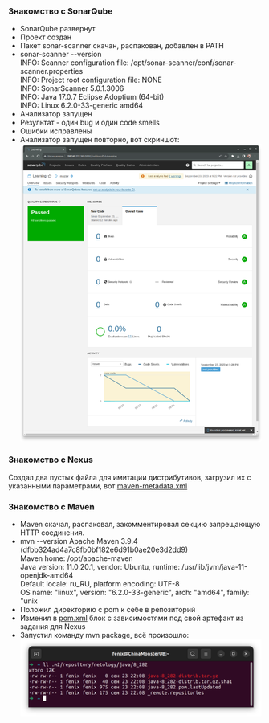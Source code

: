 ### Знакомство с SonarQube  
- SonarQube развернут  
- Проект создан  
- Пакет sonar-scanner скачан, распакован, добавлен в PATH  
- sonar-scanner --version  
    INFO: Scanner configuration file: /opt/sonar-scanner/conf/sonar-scanner.properties  
    INFO: Project root configuration file: NONE  
    INFO: SonarScanner 5.0.1.3006  
    INFO: Java 17.0.7 Eclipse Adoptium (64-bit)  
    INFO: Linux 6.2.0-33-generic amd64  
- Анализатор запущен  
- Результат - один bug и один code smells  
- Ошибки исправлены  
- Анализатор запущен повторно, вот скриншот:  
![SonarQube](img/cicd03-01.png)  

### Знакомство с Nexus  
Создал два пустых файла для имитации дистрибутивов, загрузил их с указанными параметрами, вот [maven-metadata.xml](files/maven-metadata.xml)  

### Знакомство с Maven  
- Maven скачал, распаковал, закомментировал секцию запрещающую HTTP соединения.  
- mvn --version
    Apache Maven 3.9.4 (dfbb324ad4a7c8fb0bf182e6d91b0ae20e3d2dd9)  
    Maven home: /opt/apache-maven  
    Java version: 11.0.20.1, vendor: Ubuntu, runtime: /usr/lib/jvm/java-11-openjdk-amd64  
    Default locale: ru_RU, platform encoding: UTF-8  
    OS name: "linux", version: "6.2.0-33-generic", arch: "amd64", family: "unix  
- Положил директорию с pom к себе в репозиторий  
- Изменил в [pom.xml](mvn/pom.xml) блок с зависимостями под свой артефакт из задания для Nexus  
- Запустил команду mvn package, всё произошло:  
![dependency](img/cicd03-02.png)  

